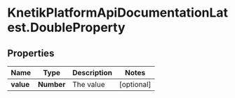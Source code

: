 # KnetikPlatformApiDocumentationLatest.DoubleProperty

## Properties
Name | Type | Description | Notes
------------ | ------------- | ------------- | -------------
**value** | **Number** | The value | [optional] 


